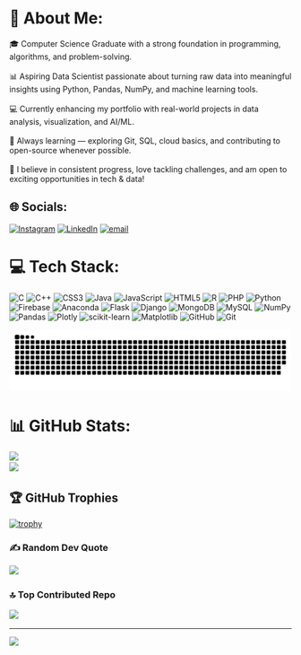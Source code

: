 # 💫 About Me:
🎓 Computer Science Graduate with a strong foundation in programming, algorithms, and problem-solving.<br><br>📊 Aspiring Data Scientist passionate about turning raw data into meaningful insights using Python, Pandas, NumPy, and machine learning tools.<br><br>💻 Currently enhancing my portfolio with real-world projects in data analysis, visualization, and AI/ML.<br><br>🚀 Always learning — exploring Git, SQL, cloud basics, and contributing to open-source whenever possible.<br><br>🧠 I believe in consistent progress, love tackling challenges, and am open to exciting opportunities in tech & data!


## 🌐 Socials:
[![Instagram](https://img.shields.io/badge/Instagram-%23E4405F.svg?logo=Instagram&logoColor=white)](https://instagram.com/_wasimhassan_) [![LinkedIn](https://img.shields.io/badge/LinkedIn-%230077B5.svg?logo=linkedin&logoColor=white)](https://linkedin.com/in/wasim-hassan-mt) [![email](https://img.shields.io/badge/Email-D14836?logo=gmail&logoColor=white)](mailto:mtwasimhassan2363@gmail.com) 

# 💻 Tech Stack:
![C](https://img.shields.io/badge/c-%2300599C.svg?style=for-the-badge&logo=c&logoColor=white) ![C++](https://img.shields.io/badge/c++-%2300599C.svg?style=for-the-badge&logo=c%2B%2B&logoColor=white) ![CSS3](https://img.shields.io/badge/css3-%231572B6.svg?style=for-the-badge&logo=css3&logoColor=white) ![Java](https://img.shields.io/badge/java-%23ED8B00.svg?style=for-the-badge&logo=openjdk&logoColor=white) ![JavaScript](https://img.shields.io/badge/javascript-%23323330.svg?style=for-the-badge&logo=javascript&logoColor=%23F7DF1E) ![HTML5](https://img.shields.io/badge/html5-%23E34F26.svg?style=for-the-badge&logo=html5&logoColor=white) ![R](https://img.shields.io/badge/r-%23276DC3.svg?style=for-the-badge&logo=r&logoColor=white) ![PHP](https://img.shields.io/badge/php-%23777BB4.svg?style=for-the-badge&logo=php&logoColor=white) ![Python](https://img.shields.io/badge/python-3670A0?style=for-the-badge&logo=python&logoColor=ffdd54) ![Firebase](https://img.shields.io/badge/firebase-%23039BE5.svg?style=for-the-badge&logo=firebase) ![Anaconda](https://img.shields.io/badge/Anaconda-%2344A833.svg?style=for-the-badge&logo=anaconda&logoColor=white) ![Flask](https://img.shields.io/badge/flask-%23000.svg?style=for-the-badge&logo=flask&logoColor=white) ![Django](https://img.shields.io/badge/django-%23092E20.svg?style=for-the-badge&logo=django&logoColor=white) ![MongoDB](https://img.shields.io/badge/MongoDB-%234ea94b.svg?style=for-the-badge&logo=mongodb&logoColor=white) ![MySQL](https://img.shields.io/badge/mysql-4479A1.svg?style=for-the-badge&logo=mysql&logoColor=white) ![NumPy](https://img.shields.io/badge/numpy-%23013243.svg?style=for-the-badge&logo=numpy&logoColor=white) ![Pandas](https://img.shields.io/badge/pandas-%23150458.svg?style=for-the-badge&logo=pandas&logoColor=white) ![Plotly](https://img.shields.io/badge/Plotly-%233F4F75.svg?style=for-the-badge&logo=plotly&logoColor=white) ![scikit-learn](https://img.shields.io/badge/scikit--learn-%23F7931E.svg?style=for-the-badge&logo=scikit-learn&logoColor=white) ![Matplotlib](https://img.shields.io/badge/Matplotlib-%23ffffff.svg?style=for-the-badge&logo=Matplotlib&logoColor=black) ![GitHub](https://img.shields.io/badge/github-%23121011.svg?style=for-the-badge&logo=github&logoColor=white) ![Git](https://img.shields.io/badge/git-%23F05033.svg?style=for-the-badge&logo=git&logoColor=white)

<picture>
  <source media="(prefers-color-scheme: dark)" srcset="https://raw.githubusercontent.com/wasim-h/wasim-h/output/github-snake-dark.svg" />
  <source media="(prefers-color-scheme: light)" srcset="https://raw.githubusercontent.com/wasim-h/wasim-h/output/github-snake.svg" />
  <img alt="github-snake" src="https://raw.githubusercontent.com/wasim-h/wasim-h/output/github-snake.svg" />
</picture>

# 📊 GitHub Stats:
![](https://github-readme-stats.vercel.app/api?username=wasim-h&theme=dark&hide_border=false&include_all_commits=true&count_private=true)<br/>
![](https://nirzak-streak-stats.vercel.app/?user=wasim-h&theme=dark&hide_border=false)<br/>


## 🏆 GitHub Trophies
[![trophy](https://github-profile-trophy.vercel.app/?username=wasim-h&theme=onedark)](https://github.com/ryo-ma/github-profile-trophy)

### ✍️ Random Dev Quote
![](https://quotes-github-readme.vercel.app/api?type=horizontal&theme=radical)

### 🔝 Top Contributed Repo
![](https://github-contributor-stats.vercel.app/api?username=wasim-h&limit=5&theme=dark&combine_all_yearly_contributions=true)

---
[![](https://visitcount.itsvg.in/api?id=wasim-h&icon=0&color=0)](https://visitcount.itsvg.in)

